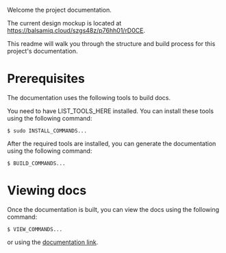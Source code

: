 Welcome the project documentation.

The current design mockup is located at https://balsamiq.cloud/szgs48z/p76hh01/rD0CE.

This readme will walk you through the structure and build process for this project's documentation.

# Prerequisites

The documentation uses the following tools to build docs.

You need to have LIST_TOOLS_HERE installed. You can install these tools using the following command:

~~~
$ sudo INSTALL_COMMANDS...
~~~

After the required tools are installed, you can generate the documentation using the following command:

~~~
$ BUILD_COMMANDS...
~~~

# Viewing docs

Once the documentation is built, you can view the docs using the following command:

~~~
$ VIEW_COMMANDS...
~~~

or using the [documentation link](BROWSE_THIS).
